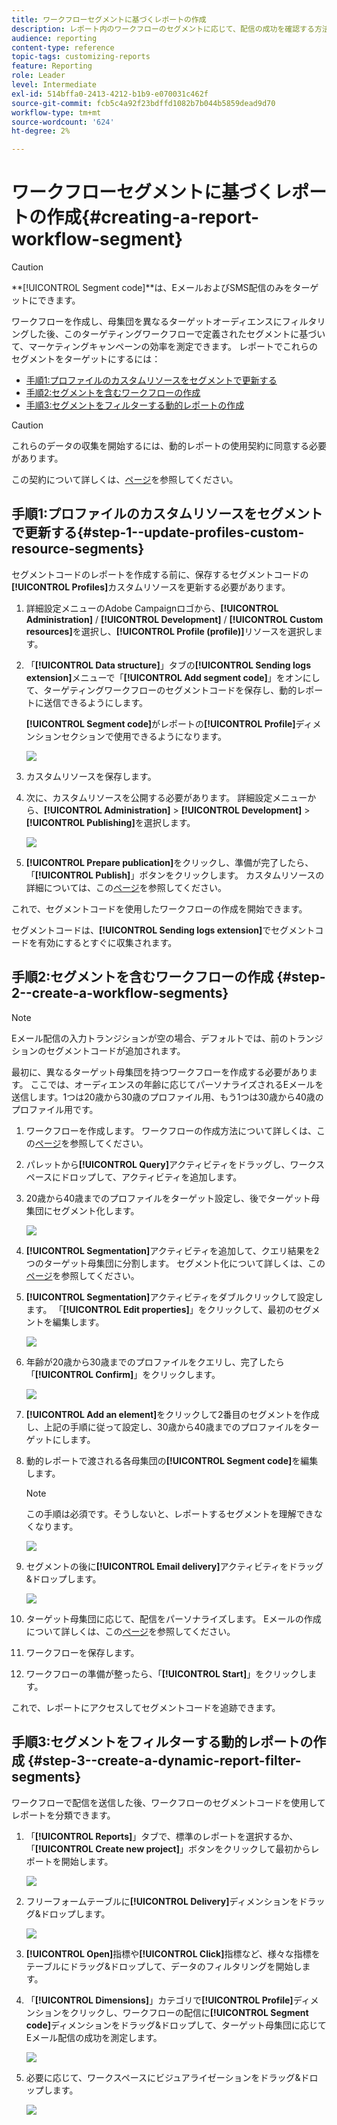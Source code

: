 ```yaml
---
title: ワークフローセグメントに基づくレポートの作成
description: レポート内のワークフローのセグメントに応じて、配信の成功を確認する方法を説明します。
audience: reporting
content-type: reference
topic-tags: customizing-reports
feature: Reporting
role: Leader
level: Intermediate
exl-id: 514bffa0-2413-4212-b1b9-e070031c462f
source-git-commit: fcb5c4a92f23bdffd1082b7b044b5859dead9d70
workflow-type: tm+mt
source-wordcount: '624'
ht-degree: 2%

---
```


# ワークフローセグメントに基づくレポートの作成{#creating-a-report-workflow-segment}

>[!CAUTION]
> **[!UICONTROL Segment code]**は、EメールおよびSMS配信のみをターゲットにできます。

ワークフローを作成し、母集団を異なるターゲットオーディエンスにフィルタリングした後、このターゲティングワークフローで定義されたセグメントに基づいて、マーケティングキャンペーンの効率を測定できます。
レポートでこれらのセグメントをターゲットにするには：

* [手順1:プロファイルのカスタムリソースをセグメントで更新する](#step-1--update-profiles-custom-resource-segments)
* [手順2:セグメントを含むワークフローの作成](#step-2--create-a-workflow-segments)
* [手順3:セグメントをフィルターする動的レポートの作成](#step-3--create-a-dynamic-report-filter-segments)

>[!CAUTION]
>これらのデータの収集を開始するには、動的レポートの使用契約に同意する必要があります。
>
>この契約について詳しくは、[ページ](../../reporting/using/about-dynamic-reports.md#dynamic-reporting-usage-agreement)を参照してください。

## 手順1:プロファイルのカスタムリソースをセグメントで更新する{#step-1--update-profiles-custom-resource-segments}

セグメントコードのレポートを作成する前に、保存するセグメントコードの&#x200B;**[!UICONTROL Profiles]**&#x200B;カスタムリソースを更新する必要があります。

1. 詳細設定メニューのAdobe Campaignロゴから、**[!UICONTROL Administration]** / **[!UICONTROL Development]** / **[!UICONTROL Custom resources]**&#x200B;を選択し、**[!UICONTROL Profile (profile)]**&#x200B;リソースを選択します。
1. 「**[!UICONTROL Data structure]**」タブの&#x200B;**[!UICONTROL Sending logs extension]**&#x200B;メニューで「**[!UICONTROL Add segment code]**」をオンにして、ターゲティングワークフローのセグメントコードを保存し、動的レポートに送信できるようにします。

   **[!UICONTROL Segment code]**&#x200B;がレポートの&#x200B;**[!UICONTROL Profile]**&#x200B;ディメンションセクションで使用できるようになります。

   ![](assets/report_segment_4.png)

1. カスタムリソースを保存します。

1. 次に、カスタムリソースを公開する必要があります。
詳細設定メニューから、**[!UICONTROL Administration]** > **[!UICONTROL Development]** > **[!UICONTROL Publishing]**&#x200B;を選択します。

   ![](assets/custom_profile_7.png)

1. **[!UICONTROL Prepare publication]**&#x200B;をクリックし、準備が完了したら、「**[!UICONTROL Publish]**」ボタンをクリックします。 カスタムリソースの詳細については、この[ページ](../../developing/using/updating-the-database-structure.md)を参照してください。

これで、セグメントコードを使用したワークフローの作成を開始できます。

セグメントコードは、**[!UICONTROL Sending logs extension]**&#x200B;でセグメントコードを有効にするとすぐに収集されます。

## 手順2:セグメントを含むワークフローの作成 {#step-2--create-a-workflow-segments}

>[!NOTE]
>Eメール配信の入力トランジションが空の場合、デフォルトでは、前のトランジションのセグメントコードが追加されます。

最初に、異なるターゲット母集団を持つワークフローを作成する必要があります。 ここでは、オーディエンスの年齢に応じてパーソナライズされるEメールを送信します。1つは20歳から30歳のプロファイル用、もう1つは30歳から40歳のプロファイル用です。

1. ワークフローを作成します。 ワークフローの作成方法について詳しくは、この[ページ](../../automating/using/building-a-workflow.md)を参照してください。

1. パレットから&#x200B;**[!UICONTROL Query]**&#x200B;アクティビティをドラッグし、ワークスペースにドロップして、アクティビティを追加します。

1. 20歳から40歳までのプロファイルをターゲット設定し、後でターゲット母集団にセグメント化します。

   ![](assets/report_segment_1.png)

1. **[!UICONTROL Segmentation]**&#x200B;アクティビティを追加して、クエリ結果を2つのターゲット母集団に分割します。 セグメント化について詳しくは、この[ページ](../../automating/using/segmentation.md)を参照してください。

1. **[!UICONTROL Segmentation]**&#x200B;アクティビティをダブルクリックして設定します。 「**[!UICONTROL Edit properties]**」をクリックして、最初のセグメントを編集します。

   ![](assets/report_segment_7.png)

1. 年齢が20歳から30歳までのプロファイルをクエリし、完了したら「**[!UICONTROL Confirm]**」をクリックします。

   ![](assets/report_segment_8.png)

1. **[!UICONTROL Add an element]**&#x200B;をクリックして2番目のセグメントを作成し、上記の手順に従って設定し、30歳から40歳までのプロファイルをターゲットにします。

1. 動的レポートで渡される各母集団の&#x200B;**[!UICONTROL Segment code]**&#x200B;を編集します。

   >[!NOTE]
   >この手順は必須です。そうしないと、レポートするセグメントを理解できなくなります。

   ![](assets/report_segment_9.png)

1. セグメントの後に&#x200B;**[!UICONTROL Email delivery]**&#x200B;アクティビティをドラッグ&amp;ドロップします。

   ![](assets/report_segment_3.png)

1. ターゲット母集団に応じて、配信をパーソナライズします。 Eメールの作成について詳しくは、この[ページ](../../designing/using/designing-content-in-adobe-campaign.md)を参照してください。

1. ワークフローを保存します。

1. ワークフローの準備が整ったら、「**[!UICONTROL Start]**」をクリックします。

これで、レポートにアクセスしてセグメントコードを追跡できます。

## 手順3:セグメントをフィルターする動的レポートの作成 {#step-3--create-a-dynamic-report-filter-segments}

ワークフローで配信を送信した後、ワークフローのセグメントコードを使用してレポートを分類できます。

1. 「**[!UICONTROL Reports]**」タブで、標準のレポートを選択するか、「**[!UICONTROL Create new project]**」ボタンをクリックして最初からレポートを開始します。

   ![](assets/custom_profile_18.png)
1. フリーフォームテーブルに&#x200B;**[!UICONTROL Delivery]**&#x200B;ディメンションをドラッグ&amp;ドロップします。

   ![](assets/report_segment_5.png)

1. **[!UICONTROL Open]**&#x200B;指標や&#x200B;**[!UICONTROL Click]**&#x200B;指標など、様々な指標をテーブルにドラッグ&amp;ドロップして、データのフィルタリングを開始します。
1. 「**[!UICONTROL Dimensions]**」カテゴリで&#x200B;**[!UICONTROL Profile]**&#x200B;ディメンションをクリックし、ワークフローの配信に&#x200B;**[!UICONTROL Segment code]**&#x200B;ディメンションをドラッグ&amp;ドロップして、ターゲット母集団に応じてEメール配信の成功を測定します。

   ![](assets/report_segment_6.png)

1. 必要に応じて、ワークスペースにビジュアライゼーションをドラッグ&amp;ドロップします。

   ![](assets/report_segment_10.png)
